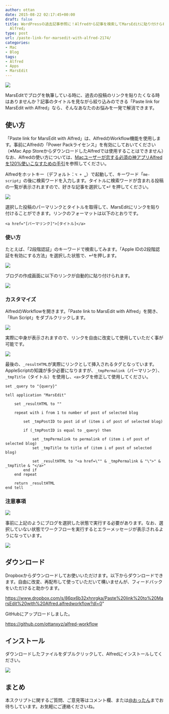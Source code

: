 ```yaml
---
author: ottan
date: 2015-08-22 02:17:45+00:00
draft: false
title: WordPressの過去記事参照に！Alfredから記事を検索してMarsEditに貼り付けられる「Paste link for MarsEdit with
  Alfred」
type: post
url: /paste-link-for-marsedit-with-alfred-2174/
categories:
- Mac
- Blog
tags:
- Alfred
- Apps
- MarsEdit
---
```


![](/images/2015/08/150822-55d7dbe6e6b29.jpg)






MarsEditでブログを執筆している時に、過去の投稿のリンクを貼りたくなる時はありませんか？記事のタイトルを見ながら絞り込みのできる「Paste link for MarsEdit with Alfred」なら、そんなあなたのお悩みを一発で解消できます。





## 使い方





「Paste link for MarsEdit with Alfred」は、AlfredのWorkflow機能を使用します。事前にAlfredの「Power Packライセンス」を有効にしておいてください（※Mac App StoreからダウンロードしたAlfredでは使用することはできません）なお、Alfredの使い方については、[Macユーザーが恋する必須の神アプリAlfredを120%使いこなすための手引](/alfred-guidance-181/)を参照してください。





Alfredをホットキー（デフォルト：`⌥ + ␣`）で起動して、キーワード「`me-script`」の後に検索ワードを入力します。タイトルに検索ワードが含まれる投稿の一覧が表示されますので、好きな記事を選択して↵ を押してください。





![](/images/2015/08/150822-55d7dbe43dbe8.png)






選択した投稿のパーマリンクとタイトルを取得して、MarsEditにリンクを貼り付けることができます。リンクのフォーマットは以下のとおりです。




    
    <a href="[パーマリンク]">[タイトル]</a>





### 使い方





たとえば、「2段階認証」のキーワードで検索してみます。「Apple IDの2段階認証を有効にする方法」を選択した状態で、↵を押します。





![](/images/2015/08/150822-55d7de1be3527.png)






ブログの作成画面に以下のリンクが自動的に貼り付けられます。





![](/images/2015/08/150822-55d7de1e89f9b.png)






### カスタマイズ





AlfredのWorkflowを開きます。「Paste link to MarsEdit with Alfred」を開き、「Run Script」をダブルクリックします。





![](/images/2015/08/150822-55d7dfb2a7ca5.png)






実際に中身が表示されますので、リンクを自由に改変して使用していただく事が可能です。





![](/images/2015/08/150822-55d7dfba485b8.png)






最後の、`_resultHTML`が実際にリンクとして挿入されるタグとなっています。AppleScriptの知識が多少必要になりますが、`_tmpPermalink`（パーマリンク）、`_tmpTitle`（タイトル）を使用し、`<a>`タグを修正して使用してください。




    
    set _query to "{query}"
    
    tell application "MarsEdit"
    	
    	set _resultHTML to ""
    	
    	repeat with i from 1 to number of post of selected blog
    		
    		set _tmpPostID to post id of (item i of post of selected blog)
    		
    		if (_tmpPostID is equal to _query) then
    			
    			set _tmpPermalink to permalink of (item i of post of selected blog)
    			set _tmpTitle to title of (item i of post of selected blog)
    			
    			set _resultHTML to "<a href=\"" & _tmpPermalink & "\">" & _tmpTitle & "</a>"
    		end if
    	end repeat
    	
    	return _resultHTML
    end tell





### 注意事項





![](/images/2015/08/150822-55d7dbdf0bec6.png)






事前に上記のようにブログを選択した状態で実行する必要があります。なお、選択していない状態でワークフローを実行するとエラーメッセージが表示されるようになっています。





![](/images/2015/08/150822-55d7dbdd33f4f.png)






## ダウンロード





Dropboxからダウンロードしてお使いいただけます。以下からダウンロードできます。自由に改変、再配布して使っていただいて構いませんが、フィードバックをいただけると助かります。



https://www.dropbox.com/s/86px6b32xhnrgka/Paste%20link%20to%20MarsEdit%20with%20Alfred.alfredworkflow?dl=0"



GitHubにアップロードしました。



https://github.com/ottanxyz/alfred-workflow



## インストール





ダウンロードしたファイルをダブルクリックして、Alfredにインストールしてください。





![](/images/2015/08/150822-55d7dbe1e0d21.png)






## まとめ





本スクリプトに関するご質問、ご意見等はコメント欄、または[@おったん](https://twitter.com/ottanxyz)までお待ちしています。お気軽にご連絡くださいね。
